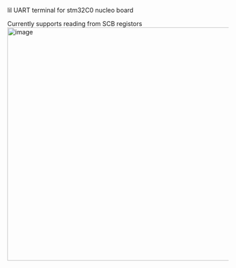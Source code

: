 lil UART terminal for stm32C0 nucleo board

Currently supports reading from SCB registors
<img width="692" height="532" alt="image" src="https://github.com/user-attachments/assets/f38deade-98a0-44a8-865c-cd92a5db079f" />
